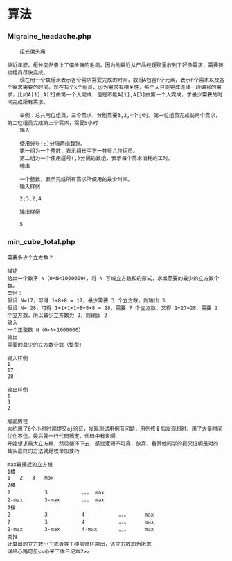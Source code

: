 算法
=======
### Migraine_headache.php

        组长偏头痛
	
	临近年底，组长突然患上了偏头痛的毛病，因为他最近从产品经理那里收到了好多需求，需要按排组员尽快完成。
        现在用一个数组来表示各个需求需要完成的时间，数组A包含n个元素，表示n个需求以及各个需求需要的时间。现在有个k个组员，因为需求有相关性，每个人只能完成连续一段编号的需求，比如A[1],A[2]由第一个人完成，但是不能A[1],A[3]由第一个人完成，求最少需要的时间完成所有需求。

        举例：总共两位组员，三个需求，分别需要3,2,4个小时。第一位组员完成前两个需求，第二位组员完成第三个需求，需要5小时
        输入
        
        使用分号(;)分隔两组数据。
        第一组为一个整数，表示组长手下一共有几位组员。
        第二组为一个使用逗号(,)分隔的数组，表示每个需求消耗的工时。
        输出
        
        一个整数，表示完成所有需求所使用的最少时间。
        输入样例
        
        2;3,2,4
        
        输出样例
        
        5

### min_cube_total.php
	需要多少个立方数？
	
	描述
	给出一个数字 N（0<N<1000000），将 N 写成立方数和的形式，求出需要的最少的立方数个数。
	举例：
	假设 N=17，可得 1+8+8 = 17，最少需要 3 个立方数，则输出 3
	假设 N= 28，可得 1+1+1+1+8+8+8 = 28，需要 7 个立方数，又得 1+27=28，需要 2 个立方数，所以最少立方数为 2，则输出 2
	输入
	一个正整数 N（0<N<1000000）
	输出
	需要的最少的立方数个数（整型）
	
	输入样例
	1
	17
	28
	
	输出样例
	1
	3
	2
	
	解题历程
	大约用了6个小时时间提交oj验证，发现测试用例有问题，用例修复后发现超时，用了大量时间优化不佳，最后就一行代码搞定，代码中有说明
	开始想求最大立方根，然后循环下去，感觉逻辑不可靠，放弃，看其他同学的提交证明是对的
	其实最终的方法就是枚举加技巧
	
	max最接近的立方根
	1楼
	1	2	3	max
	2楼
	2			3			。。。	max
	2-max		3-max		。。。	max
	3楼
	2			3			4			。。。		max
	2			3			4			。。。		max
	2-max		3-max		4-max		。。。		max
	类推
	计算出的立方数小于或者等于楼层循环跳出，该立方数即为所求
	详细心路可见<<小米工作日记本2>>
	
